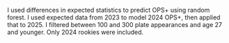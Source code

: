 I used differences in expected statistics to predict OPS+ using random forest. I used expected data from 2023 to model 2024 OPS+, then applied that to 2025. I filtered between 100 and 300
plate appearances and age 27 and younger. Only 2024 rookies were included. 
